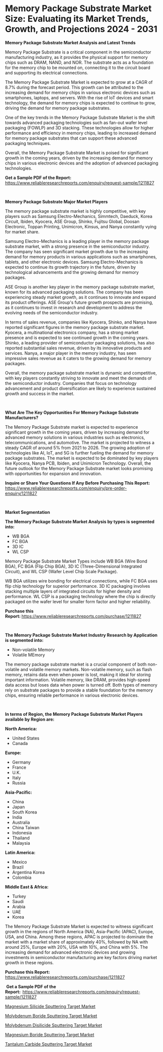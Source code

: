 <p><h1>Memory Package Substrate Market Size: Evaluating its Market Trends, Growth, and Projections 2024 - 2031</h1></p><p><strong>Memory Package Substrate Market Analysis and Latest Trends</strong></p>
<p><p>Memory Package Substrate is a critical component in the semiconductor manufacturing industry, as it provides the physical support for memory chips such as DRAM, NAND, and NOR. The substrate acts as a foundation for the memory chip to be mounted on, connecting it to the circuit board and supporting its electrical connections. </p><p>The Memory Package Substrate Market is expected to grow at a CAGR of 8.7% during the forecast period. This growth can be attributed to the increasing demand for memory chips in various electronic devices such as smartphones, laptops, and servers. With the rise of IoT devices and smart technology, the demand for memory chips is expected to continue to grow, driving the demand for memory package substrates.</p><p>One of the key trends in the Memory Package Substrate Market is the shift towards advanced packaging technologies such as fan-out wafer level packaging (FOWLP) and 3D stacking. These technologies allow for higher performance and efficiency in memory chips, leading to increased demand for memory package substrates that can support these advanced packaging techniques.</p><p>Overall, the Memory Package Substrate Market is poised for significant growth in the coming years, driven by the increasing demand for memory chips in various electronic devices and the adoption of advanced packaging technologies.</p></p>
<p><strong>Get a Sample PDF of the Report:&nbsp;</strong> <a href="https://www.reliableresearchreports.com/enquiry/request-sample/1211827">https://www.reliableresearchreports.com/enquiry/request-sample/1211827</a></p>
<p>&nbsp;</p>
<p><strong>Memory Package Substrate Major Market Players</strong></p>
<p><p>The memory package substrate market is highly competitive, with key players such as Samsung Electro-Mechanics, Simmtech, Daeduck, Korea Circuit, Ibiden, Kyocera, ASE Group, Shinko, Fujitsu Global, Doosan Electronic, Toppan Printing, Unimicron, Kinsus, and Nanya constantly vying for market share.</p><p>Samsung Electro-Mechanics is a leading player in the memory package substrate market, with a strong presence in the semiconductor industry. The company has seen significant market growth due to the increasing demand for memory products in various applications such as smartphones, tablets, and other electronic devices. Samsung Electro-Mechanics is expected to continue its growth trajectory in the future, driven by technological advancements and the growing demand for memory packages.</p><p>ASE Group is another key player in the memory package substrate market, known for its advanced packaging solutions. The company has been experiencing steady market growth, as it continues to innovate and expand its product offerings. ASE Group's future growth prospects are promising, as it continues to invest in research and development to address the evolving needs of the semiconductor industry.</p><p>In terms of sales revenue, companies like Kyocera, Shinko, and Nanya have reported significant figures in the memory package substrate market. Kyocera, a multinational electronics company, has a strong market presence and is expected to see continued growth in the coming years. Shinko, a leading provider of semiconductor packaging solutions, has also reported substantial sales revenue, driven by its innovative products and services. Nanya, a major player in the memory industry, has seen impressive sales revenue as it caters to the growing demand for memory packages.</p><p>Overall, the memory package substrate market is dynamic and competitive, with key players constantly striving to innovate and meet the demands of the semiconductor industry. Companies that focus on technology advancement and product diversification are likely to experience sustained growth and success in the market.</p></p>
<p>&nbsp;</p>
<p><strong>What Are The Key Opportunities For Memory Package Substrate Manufacturers?</strong></p>
<p><p>The Memory Package Substrate market is expected to experience significant growth in the coming years, driven by increasing demand for advanced memory solutions in various industries such as electronics, telecommunications, and automotive. The market is projected to witness a steady CAGR of around 5% from 2021 to 2026. The growing adoption of technologies like AI, IoT, and 5G is further fueling the demand for memory package substrates. The market is expected to be dominated by key players like Kyocera, Nanya PCB, Ibiden, and Unimicron Technology. Overall, the future outlook for the Memory Package Substrate market looks promising with opportunities for expansion and innovation.</p></p>
<p><strong>Inquire or Share Your Questions If Any Before Purchasing This Report:</strong> <a href="https://www.reliableresearchreports.com/enquiry/pre-order-enquiry/1211827">https://www.reliableresearchreports.com/enquiry/pre-order-enquiry/1211827</a></p>
<p>&nbsp;</p>
<p><strong>Market Segmentation</strong></p>
<p><strong>The Memory Package Substrate Market Analysis by types is segmented into:</strong></p>
<p><ul><li>WB BGA</li><li>FC BGA</li><li>3D IC</li><li>WL CSP</li></ul></p>
<p><p>Memory Package Substrate Market Types include WB BGA (Wire Bond BGA), FC BGA (Flip Chip BGA), 3D IC (Three-Dimensional Integrated Circuit), and WL CSP (Wafer Level Chip Scale Package). </p><p>WB BGA utilizes wire bonding for electrical connections, while FC BGA uses flip chip technology for superior performance. 3D IC packaging involves stacking multiple layers of integrated circuits for higher density and performance. WL CSP is a packaging technology where the chip is directly packaged on the wafer level for smaller form factor and higher reliability.</p></p>
<p><strong>Purchase this Report:&nbsp;</strong><a href="https://www.reliableresearchreports.com/purchase/1211827">https://www.reliableresearchreports.com/purchase/1211827</a></p>
<p>&nbsp;</p>
<p><strong>The Memory Package Substrate Market Industry Research by Application is segmented into:</strong></p>
<p><ul><li>Non-volatile Memory</li><li>Volatile MEmory</li></ul></p>
<p><p>The memory package substrate market is a crucial component of both non-volatile and volatile memory markets. Non-volatile memory, such as flash memory, retains data even when power is lost, making it ideal for storing important information. Volatile memory, like DRAM, provides high-speed data access but loses data when power is turned off. Both types of memory rely on substrate packages to provide a stable foundation for the memory chips, ensuring reliable performance in various electronic devices.</p></p>
<p>&nbsp;</p>
<p><strong>In terms of Region, the Memory Package Substrate Market Players available by Region are:</strong></p>
<p>
    <p> <strong> North America: </strong>
        <ul>
            <li>United States</li>
            <li>Canada</li>
        </ul>
        </p> 
    <p> <strong> Europe: </strong>
        <ul>
            <li>Germany</li>
            <li>France</li>
            <li>U.K.</li>
            <li>Italy</li>
            <li>Russia</li>
        </ul>
        </p> 
    <p> <strong> Asia-Pacific: </strong>
        <ul>
            <li>China</li>
            <li>Japan</li>
            <li>South Korea</li>
            <li>India</li>
            <li>Australia</li>
            <li>China Taiwan</li>
            <li>Indonesia</li>
            <li>Thailand</li>
            <li>Malaysia</li>
        </ul>
        </p> 
    <p> <strong> Latin America: </strong>
        <ul>
            <li>Mexico</li>
            <li>Brazil</li>
            <li>Argentina Korea</li>
            <li>Colombia</li>
        </ul>
        </p> 
    <p> <strong> Middle East & Africa: </strong>
        <ul>
            <li>Turkey</li>
            <li>Saudi</li>
            <li>Arabia</li>
            <li>UAE</li>
            <li>Korea</li>
        </ul>
    </p>
    </p>
<p><p>The Memory Package Substrate Market is expected to witness significant growth in the regions of North America (NA), Asia-Pacific (APAC), Europe, USA, and China. Among these regions, APAC is projected to dominate the market with a market share of approximately 40%, followed by NA with around 25%, Europe with 20%, USA with 10%, and China with 5%. The increasing demand for advanced electronic devices and growing investments in semiconductor manufacturing are key factors driving market growth in these regions.</p></p>
<p><strong>Purchase this Report: </strong><a href="https://www.reliableresearchreports.com/purchase/1211827">https://www.reliableresearchreports.com/purchase/1211827</a></p>
<p>&nbsp;<strong>Get a Sample PDF of the Report:&nbsp;&nbsp;</strong><a href="https://www.reliableresearchreports.com/enquiry/request-sample/1211827">https://www.reliableresearchreports.com/enquiry/request-sample/1211827</a></p>
<p><strong></strong></p>
<p><p><a href="https://medium.com/@marcoshoppe2023/magnesium-silicide-sputtering-target-market-exploring-market-share-market-trends-and-future-f6e1211499a1">Magnesium Silicide Sputtering Target Market</a></p><p><a href="https://medium.com/@evertkohler82/molybdenum-boride-sputtering-target-market-size-cagr-trends-2024-2030-1b0a31efc114">Molybdenum Boride Sputtering Target Market</a></p><p><a href="https://medium.com/@marcoshoppe2023/molybdenum-disilicide-sputtering-target-market-competitive-analysis-market-trends-and-forecast-to-384b90d186ba">Molybdenum Disilicide Sputtering Target Market</a></p><p><a href="https://medium.com/@evertkohler82/magnesium-boride-sputtering-target-market-furnishes-information-on-market-share-market-trends-and-17a555e83c17">Magnesium Boride Sputtering Target Market</a></p><p><a href="https://medium.com/@karleeprice2004/tantalum-carbide-sputtering-target-market-exploring-market-share-market-trends-and-future-growth-99d8281f5ca4">Tantalum Carbide Sputtering Target Market</a></p></p>